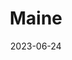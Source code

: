 ---
title: "Maine"
cc-type: state
borders:
  - Atlantic Ocean
  - Canada
  - New Hampshire
country:
  - United States
date: 2023-06-24
hashtag: maine
location:
  - New England
tags:
  - state
  - United States
---